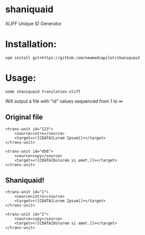 # shaniquaid
XLIFF Unique ID Generator

# Installation:
```
npm install git+https://github.com/newmediapilot/shaniquaid
```

# Usage:
```
node shaniquaid translation.xliff
```

Will output a file with "id" values sequenced from 1 to ∞

## Original file
```
<trans-unit id="123">
    <source>intro</source>
    <target><![CDATA[Lorem Ipsum]]></target>
</trans-unit>

<trans-unit id="456">
    <source>copy</source>
    <target><![CDATA[Dolorem si amet.]]></target>
</trans-unit>
```
## Shaniquaid!
```
<trans-unit id="1">
    <source>intro</source>
    <target><![CDATA[Lorem Ipsum]]></target>
</trans-unit>

<trans-unit id="2">
    <source>copy</source>
    <target><![CDATA[Dolorem si amet.]]></target>
</trans-unit>
```
